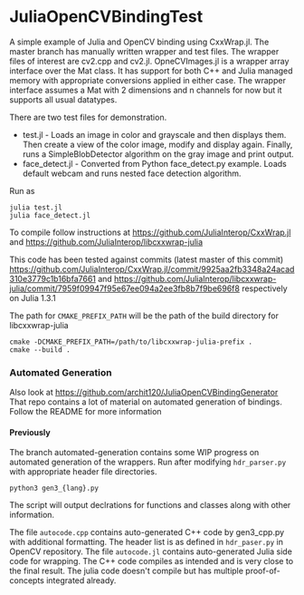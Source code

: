 # JuliaOpenCVBindingTest
A simple example of Julia and OpenCV binding using CxxWrap.jl. The master branch has manually written wrapper and test files. The wrapper files of interest are cv2.cpp and cv2.jl. OpneCVImages.jl is a wrapper array interface over the Mat class. It has support for both C++ and Julia managed memory with appropriate conversions applied in either case. The wrapper interface assumes a Mat with 2 dimensions and n channels for now but it supports all usual datatypes.

There are two test files for demonstration. 
 - test.jl - Loads an image in color and grayscale and then displays them. Then create a view of the color image, modify and display again. Finally, runs a SimpleBlobDetector algorithm on the gray image and print output.
 - face_detect.jl - Converted from Python face_detect.py example. Loads default webcam and runs nested face detection algorithm.


Run as
```
julia test.jl
julia face_detect.jl
```

To compile follow instructions at https://github.com/JuliaInterop/CxxWrap.jl and https://github.com/JuliaInterop/libcxxwrap-julia

This code has been tested against commits (latest master of this commit) https://github.com/JuliaInterop/CxxWrap.jl/commit/9925aa2fb3348a24acad310e3779c1b16bfa7661 and https://github.com/JuliaInterop/libcxxwrap-julia/commit/7959f09947f95e67ee094a2ee3fb8b7f9be696f8 respectively on Julia 1.3.1

The path for ```CMAKE_PREFIX_PATH``` will be the path of the build directory for libcxxwrap-julia

```
cmake -DCMAKE_PREFIX_PATH=/path/to/libcxxwrap-julia-prefix .
cmake --build .
```
### Automated Generation 

Also look at https://github.com/archit120/JuliaOpenCVBindingGenerator 
That repo contains a lot of material on automated generation of bindings. Follow the README for more information

#### Previously
The branch automated-generation contains some WIP progress on automated generation of the wrappers. Run after modifying ```hdr_parser.py``` with appropriate header file directories.
```
python3 gen3_{lang}.py
```

The script will output declrations for functions and classes along with other information.

The file ```autocode.cpp``` contains auto-generated C++ code by gen3_cpp.py with additional formatting. The header list is as defined in ```hdr_paser.py``` in OpenCV repository. The file  ```autocode.jl``` contains auto-generated Julia side code for wrapping. The C++ code compiles as intended and is very close to the final result. The julia code doesn't compile but has multiple proof-of-concepts integrated already.